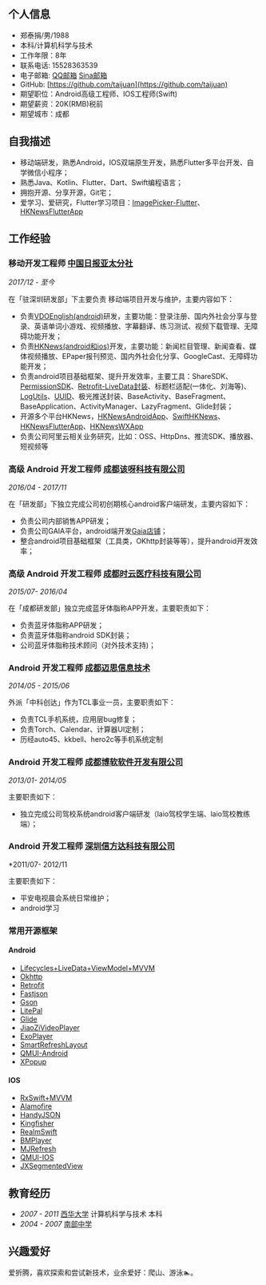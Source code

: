 ## 个人信息

- 郑泰捐/男/1988
- 本科/计算机科学与技术
- 工作年限：8年
- 联系电话: 15528363539
- 电子邮箱: [QQ邮箱](673636090@qq.com)  [Sina邮箱](lovexx1011@sina.com)
- GitHub: [https://github.com/taijuan](https://github.com/taijuan)
- 期望职位：Android高级工程师、IOS工程师(Swift)
- 期望薪资：20K(RMB)税前
- 期望城市：成都



## 自我描述

* 移动端研发，熟悉Android，IOS双端原生开发，熟悉Flutter多平台开发、自学微信小程序；
* 熟悉Java、Kotlin、Flutter、Dart、Swift编程语言；
* 拥抱开源、分享开源，Git宅；
* 爱学习、爱研究，Flutter学习项目：[ImagePicker-Flutter](https://github.com/taijuan/image_picker_flutter.git)、[HKNewsFlutterApp](https://github.com/taijuan/HKNewsFlutterApp.git)

## 工作经验

### **移动开发工程师** [中国日报亚太分社](https://www.chinadailyhk.com)

*2017/12 - 至今*

在「驻深圳研发部」下主要负责 移动端项目开发与维护，主要内容如下：

* 负责[VDOEnglish(android)](https://fir.im/VDOGame)研发，主要功能：登录注册、国内外社会分享与登录、英语单词小游戏、视频播放、字幕翻译、练习测试、视频下载管理、无障碍功能开发；
* 负责[HKNews(android和ios)](https://fir.im/ChinaDailyNews)开发，主要功能：新闻栏目管理、新闻查看、媒体视频播放、EPaper报刊预览、国内外社会化分享、GoogleCast、无障碍功能开发；
* 负责android项目基础框架、提升开发效率，主要工具：ShareSDK、[PermissionSDK](https://github.com/taijuan/AndroidKit)、[Retrofit-LiveData封装](https://github.com/taijuan/AndroidKit)、标题栏适配(一体化、刘海等)、[LogUtils](https://github.com/taijuan/AndroidKit)、[UUID](https://github.com/taijuan/AndroidKit)、极光推送封装、BaseActivity、BaseFragment、BaseApplication、ActivityManager、LazyFragment、Glide封装；
* 开源多个平台HKNews，[HKNewsAndroidApp](https://github.com/taijuan/HKNewsAndroidApp.git)、[SwiftHKNews](https://github.com/taijuan/SwiftHKNews.git)、[HKNewsFlutterApp](https://github.com/taijuan/HKNewsFlutterApp.git)、[HKNewsWXApp](https://github.com/taijuan/HKNewsWXApp.gitt)
* 负责公司阿里云相关业务研究，比如：OSS、HttpDns、推流SDK、播放器、短视频等


### **高级 Android 开发工程师** [成都该呀科技有限公司](https://www.gaiasys.cn/)

*2016/04 - 2017/11*

在「研发部」下独立完成公司初创期核心android客户端研发，主要内容如下：

* 负责公司内部销售APP研发；
* 负责公司GAIA平台，android端开发[Gaia店铺](https://www.gaiasys.cn/)；
* 整合android项目基础框架（工具类，OKhttp封装等等），提升android开发效率；


### **高级 Android 开发工程师** [成都时云医疗科技有限公司]()

*2015/07- 2016/04*

在「成都研发部」独立完成蓝牙体脂称APP开发，主要职责如下：

* 负责蓝牙体脂称APP研发；
* 负责蓝牙体脂称android SDK封装；
* 公司蓝牙体脂称技术顾问（对外技术支持)；

### **Android 开发工程师** [成都迈思信息技术]()

*2014/05 - 2015/06*

外派「中科创达」作为TCL事业一员，主要职责如下：

* 负责TCL手机系统，应用层bug修复；
* 负责Torch、Calendar、计算器UI定制；
* 历经auto45、kkbell、hero2c等手机系统定制

### **Android 开发工程师** [成都博软软件开发有限公司]()

*2013/01- 2014/05*

主要职责如下：

- 独立完成公司驾校系统android客户端研发（laio驾校学生端、laio驾校教练端）；

### **Android 开发工程师** [深圳信方达科技有限公司]()

*2011/07- 2012/11

主要职责如下：

- 平安电视晨会系统日常维护；
- android学习

### 常用开源框架
#### Android
- [Lifecycles+LiveData+ViewModel+MVVM](https://developer.android.google.cn/jetpack)
- [Okhttp](https://github.com/square/okhttp.git)
- [Retrofit](https://github.com/square/retrofit)
- [Fastjson](https://github.com/alibaba/fastjson.git)
- [Gson](https://github.com/google/gson)
- [LitePal](https://github.com/LitePalFramework/LitePal.git)
- [Glide](https://github.com/bumptech/glide)
- [JiaoZiVideoPlayer](https://github.com/lipangit/JiaoZiVideoPlayer.git)
- [ExoPlayer](https://github.com/google/ExoPlayer.git)
- [SmartRefreshLayout](https://github.com/scwang90/SmartRefreshLayout.git)
- [QMUI-Android](https://github.com/Tencent/QMUI_Android.git)
- [XPopup](https://github.com/li-xiaojun/XPopup.git)

#### IOS
- [RxSwift+MVVM](https://github.com/ReactiveX/RxSwift.git)
- [Alamofire](https://github.com/Alamofire/Alamofire.git)
- [HandyJSON](https://github.com/alibaba/HandyJSON.git)
- [Kingfisher](https://github.com/onevcat/Kingfisher.git)
- [RealmSwift](https://github.com/realm/realm-cocoa.git)
- [BMPlayer](https://github.com/BrikerMan/BMPlayer.git)
- [MJRefresh](https://github.com/CoderMJLee/MJRefresh.git)
- [QMUI-IOS](https://github.com/Tencent/QMUI_iOS.git)
- [JXSegmentedView](https://github.com/pujiaxin33/JXSegmentedView.git)

## 教育经历

- *2007 - 2011* [西华大学](http://www.xhu.edu.cn/) 计算机科学与技术 本科
- *2004 - 2007* [南部中学](http://www.scnbzx.cn/)

## 兴趣爱好

爱折腾，喜欢探索和尝试新技术，业余爱好：爬山、游泳🏊。

